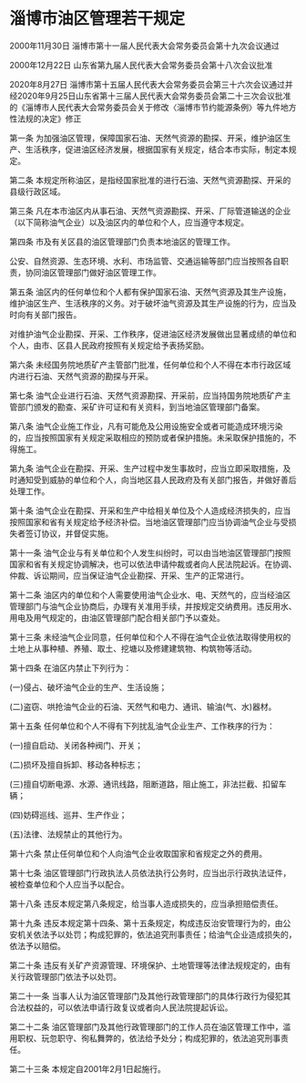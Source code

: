 # 淄博市油区管理若干规定

2000年11月30日 淄博市第十一届人民代表大会常务委员会第十九次会议通过

2000年12月22日 山东省第九届人民代表大会常务委员会第十八次会议批准

2020年8月27日 淄博市第十五届人民代表大会常务委员会第三十六次会议通过并经2020年9月25日山东省第十三届人民代表大会常务委员会第二十三次会议批准的《淄博市人民代表大会常务委员会关于修改〈淄博市节约能源条例〉等九件地方性法规的决定》修正

<!-- INFO END -->

第一条 为加强油区管理，保障国家石油、天然气资源的勘探、开采，维护油区生产、生活秩序，促进油区经济发展，根据国家有关规定，结合本市实际，制定本规定。

第二条 本规定所称油区，是指经国家批准的进行石油、天然气资源勘探、开采的县级行政区域。

第三条 凡在本市油区内从事石油、天然气资源勘探、开采、厂际管道输送的企业（以下简称油气企业）以及油区内的单位和个人，应当遵守本规定。

第四条 市及有关区县的油区管理部门负责本地油区的管理工作。

公安、自然资源、生态环境、水利、市场监管、交通运输等部门应当按照各自职责，协同油区管理部门做好油区管理工作。

第五条 油区内的任何单位和个人都有保护国家石油、天然气资源及其生产设施，维护油区生产、生活秩序的义务。对于破坏油气资源及其生产设施的行为，应当及时向有关部门报告。

对维护油气企业勘探、开采、工作秩序，促进油区经济发展做出显著成绩的单位和个人，由市、区县人民政府按照有关规定给予表扬奖励。

第六条 未经国务院地质矿产主管部门批准，任何单位和个人不得在本市行政区域内进行石油、天然气资源的勘探与开采。

第七条 油气企业进行石油、天然气资源勘探、开采前，应当持国务院地质矿产主管部门颁发的勘查、采矿许可证和有关资料，到当地油区管理部门备案。

第八条 油气企业施工作业，凡有可能危及公用设施安全或者可能造成环境污染的，应当按照国家有关规定采取相应的预防或者保护措施。未采取保护措施的，不得施工。

第九条 油气企业在勘探、开采、生产过程中发生事故时，应当立即采取措施，及时通知受到威胁的单位和个人，向当地区县人民政府及有关部门报告，并做好善后处理工作。

第十条 油气企业在勘探、开采和生产中给相关单位及个人造成经济损失的，应当按照国家和省有关规定给予经济补偿。当地油区管理部门应当协调油气企业与受损失者签订协议，并督促实施。

第十一条 油气企业与有关单位和个人发生纠纷时，可以由当地油区管理部门按照国家和省有关规定协调解决，也可以依法申请仲裁或者向人民法院起诉。在协调、仲裁、诉讼期间，应当保证油气企业勘探、开采、生产的正常进行。

第十二条 油区内的单位和个人需要使用油气企业水、电、天然气的，应当经油区管理部门与油气企业协商后，办理有关准用手续，并按规定交纳费用。违反用水、用电及用气规定的，由油区管理部门配合相关部门予以查处。

第十三条 未经油气企业同意，任何单位和个人不得在油气企业依法取得使用权的土地上从事种植、养殖、取土、挖塘以及修建建筑物、构筑物等活动。

第十四条 在油区内禁止下列行为：

(一)侵占、破坏油气企业的生产、生活设施；

(二)盗窃、哄抢油气企业的石油、天然气和电力、通讯、输油(气、水)器材。

第十五条 任何单位和个人不得有下列扰乱油气企业生产、工作秩序的行为：

(一)擅自启动、关闭各种阀门、开关；

(二)损坏及擅自拆卸、移动各种标志；

(三)擅自切断电源、水源、通讯线路，阻断道路，阻止施工，非法拦截、扣留车辆；

(四)妨碍巡线、巡井、生产作业；

(五)法律、法规禁止的其他行为。

第十六条 禁止任何单位和个人向油气企业收取国家和省规定之外的费用。

第十七条 油区管理部门行政执法人员依法执行公务时，应当出示行政执法证件，被检查单位和个人应当予以配合。

第十八条 违反本规定第八条规定，给当事人造成损失的，应当承担赔偿责任。

第十九条 违反本规定第十四条、第十五条规定，构成违反治安管理行为的，由公安机关依法予以处罚；构成犯罪的，依法追究刑事责任；给油气企业造成损失的，依法予以赔偿。

第二十条 违反有关矿产资源管理、环境保护、土地管理等法律法规规定的，由有关行政管理部门依法予以处罚。

第二十一条 当事人认为油区管理部门及其他行政管理部门的具体行政行为侵犯其合法权益的，可以依法申请行政复议或者向人民法院提起诉讼。

第二十二条 油区管理部门及其他行政管理部门的工作人员在油区管理工作中，滥用职权、玩忽职守、徇私舞弊的，依法给予处分；构成犯罪的，依法追究刑事责任。

第二十三条 本规定自2001年2月1日起施行。